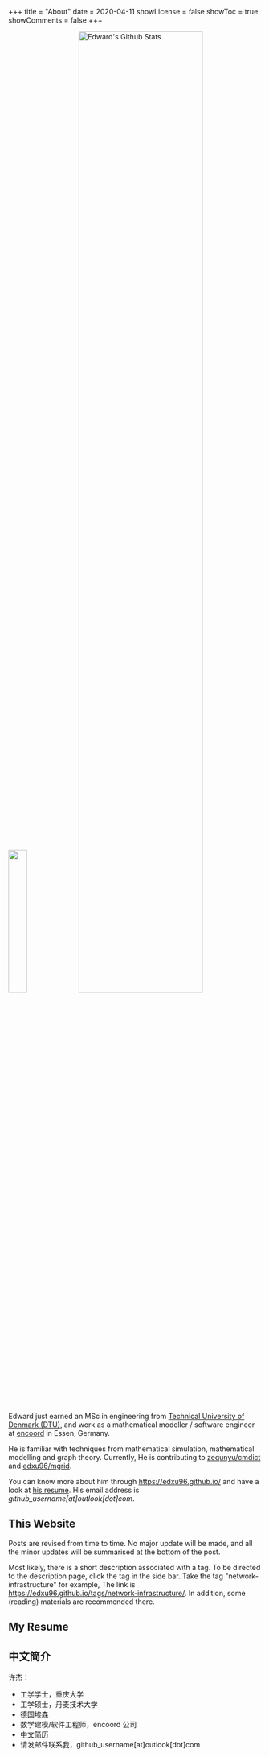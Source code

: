+++
title = "About"
date = 2020-04-11
showLicense = false
showToc = true
showComments = false
+++

<p float="left">
  <img src="https://avatars0.githubusercontent.com/u/19307850?s=400&u=40e99de68f16925aaeccdd26d196ed836e907f98&v=4" width="27%" /> 
  <img alt="Edward's Github Stats" width="70%" src="https://github-readme-stats.vercel.app/api?username=edxu96&count_private=true&show_icons=true&title_color=7793cc&icon_color=7793cc&text_color=595858&bg_color=ffffff" />
</p>

Edward just earned an MSc in engineering from [Technical University of Denmark
(DTU)](https://www.dtu.dk/), and work as a mathematical modeller / software
engineer at [encoord](https://www.encoord.com) in Essen, Germany.

He is familiar with techniques from mathematical simulation, mathematical
modelling and graph theory. Currently, He is contributing to
[zequnyu/cmdict](https://github.com/zequnyu/cmdict) and
[edxu96/mgrid](https://github.com/edxu96/mgrid).

You can know more about him through https://edxu96.github.io/ and have a look
at [his resume](https://edxu96.github.io/files/resume.pdf). His email address
is *github_username[at]outlook[dot]com*.

## This Website

Posts are revised from time to time. No major update will be made, and all the
minor updates will be summarised at the bottom of the post.

Most likely, there is a short description associated with a tag. To be directed
to the description page, click the tag in the side bar. Take the tag
"network-infrastructure" for example, The link is
https://edxu96.github.io/tags/network-infrastructure/. In addition, some
(reading) materials are recommended there.

## My Resume

<div id="adobe-dc-view" style="width: 100%;"></div>
<script src="https://documentcloud.adobe.com/view-sdk/main.js"></script>
<script type="text/javascript">
	document.addEventListener("adobe_dc_view_sdk.ready", function(){
		var adobeDCView = new AdobeDC.View({clientId: "49829f3c788642f5a7ac64d5642e2c2c", divId: "adobe-dc-view"});
		adobeDCView.previewFile({
			content:{location: {url: "https://edxu96.github.io/files/resume.pdf"}},
			metaData:{fileName: "resume.pdf"}
		}, {embedMode: "IN_LINE"});
	});
</script>

## 中文简介

许杰：

- 工学学士，重庆大学
- 工学硕士，丹麦技术大学
- 德国埃森
- 数学建模/软件工程师，encoord 公司
- [中文简历](/files/resume_zh.pdf)
- 请发邮件联系我，github_username[at]outlook[dot]com
